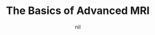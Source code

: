 ---
title: "The Basics of Advanced MRI"
project_id: 
date: nil
conference_id: ""
presenters:
   - peter_bandettini
summary: "<p>OHBM 2005 education program, Florence, Italy</p>"
file: /assets/presentations/T190.ppt
filename: T190.ppt
layout: presentation
---